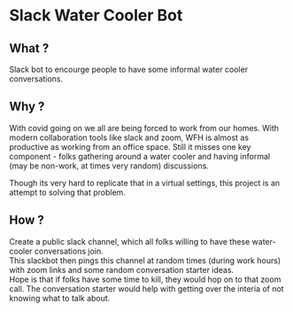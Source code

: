 # Slack Water Cooler Bot

## What ?

Slack bot to encourge people to have some informal water cooler conversations.

## Why ?

With covid going on we all are being forced to work from our homes. With modern collaboration tools like slack and zoom, WFH is almost as productive as working from an office space. Still it misses one key component - folks gathering around a water cooler and having informal (may be non-work, at times very random) discussions.

Though its very hard to replicate that in a virtual settings, this project is an attempt to solving that problem.

## How ?

Create a public slack channel, which all folks willing to have these water-cooler conversations join.  
This slackbot then pings this channel at random times (during work hours) with zoom links and some random conversation starter ideas.  
Hope is that if folks have some time to kill, they would hop on to that zoom call. The conversation starter would help with getting over the interia of not knowing what to talk about.
